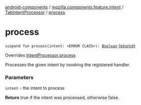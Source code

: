 [android-components](../../index.md) / [mozilla.components.feature.intent](../index.md) / [TabIntentProcessor](index.md) / [process](./process.md)

# process

`suspend fun process(intent: <ERROR CLASS>): `[`Boolean`](https://kotlinlang.org/api/latest/jvm/stdlib/kotlin/-boolean/index.html) [(source)](https://github.com/mozilla-mobile/android-components/blob/master/components/feature/intent/src/main/java/mozilla/components/feature/intent/TabIntentProcessor.kt#L95)

Overrides [IntentProcessor.process](../../mozilla.components.browser.session.intent/-intent-processor/process.md)

Processes the given intent by invoking the registered handler.

### Parameters

`intent` - the intent to process

**Return**
true if the intent was processed, otherwise false.

